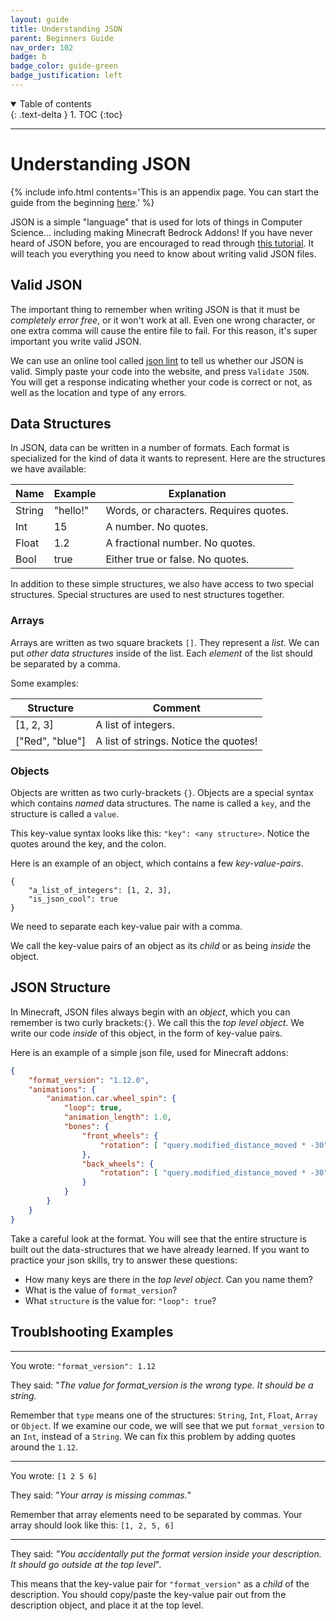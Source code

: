 ```yaml
---
layout: guide
title: Understanding JSON
parent: Beginners Guide
nav_order: 102
badge: b
badge_color: guide-green
badge_justification: left
---
```


<details id="toc" open markdown="block">
  <summary>
    Table of contents
</summary>
  {: .text-delta }
1. TOC
{:toc}
</details>

___

# Understanding JSON

{% include info.html 
    contents='This is an appendix page. You can start the guide from the beginning [here](/guide/).'
%}

JSON is a simple "language" that is used for lots of things in Computer Science... including making Minecraft Bedrock Addons! If you have never heard of JSON before, you are encouraged to read through [this tutorial](https://www.digitalocean.com/community/tutorials/an-introduction-to-json). It will teach you everything you need to know about writing valid JSON files.

## Valid JSON

The important thing to remember when writing JSON is that it must be *completely error free*, or it won't work at all. Even one wrong character, or one extra comma will cause the entire file to fail. For this reason, it's super important you write valid JSON.

We can use an online tool called [json lint](https://jsonlint.com/) to tell us whether our JSON is valid. Simply paste your code into the website, and press `Validate JSON`. You will get a response indicating whether your code is correct or not, as well as the location and type of any errors.

## Data Structures

In JSON, data can be written in a number of formats. Each format is specialized for the kind of data it wants to represent. Here are the structures we have available:

| Name   | Example  | Explanation                            |
|--------|----------|----------------------------------------|
| String | "hello!" | Words, or characters. Requires quotes. |
| Int    | 15       | A number. No quotes.                   |
| Float  | 1.2      | A fractional number. No quotes.        |
| Bool   | true     | Either true or false. No quotes.       |

In addition to these simple structures, we also have access to two special structures. Special structures are used to nest structures together. 

### Arrays

Arrays are written as two square brackets `[]`. They represent a *list*. We can put *other data structures* inside of the list. Each *element* of the list should be separated by a comma.

Some examples:

| Structure       | Comment                               |
|-----------------|---------------------------------------|
| [1, 2, 3]       | A list of integers.                   |
| ["Red", "blue"] | A list of strings. Notice the quotes! |

### Objects

Objects are written as two curly-brackets `{}`. Objects are a special syntax which contains *named* data structures. The name is called a `key`, and the structure is called a `value`.

This key-value syntax looks like this: `"key": <any structure>`. Notice the quotes around the key, and the colon.

Here is an example of an object, which contains a few *key-value-pairs*.

```jsonc
{
    "a_list_of_integers": [1, 2, 3],
    "is_json_cool": true
}
```

We need to separate each key-value pair with a comma.

We call the key-value pairs of an object as its *child* or as being *inside* the object.

## JSON Structure

In Minecraft, JSON files always begin with an *object*, which you can remember is two curly brackets:`{}`. We call this the *top level object*. We write our code *inside* of this object, in the form of key-value pairs.

Here is an example of a simple json file, used for Minecraft addons:

```json
{
	"format_version": "1.12.0",
	"animations": {
		"animation.car.wheel_spin": {
			"loop": true,
			"animation_length": 1.0,
			"bones": {
				"front_wheels": {
					"rotation": [ "query.modified_distance_moved * -30", 0, 0  ]
				},
				"back_wheels": {
					"rotation": [ "query.modified_distance_moved * -30", 0, 0  ]
				}
			}
		}
	}
}
```

Take a careful look at the format. You will see that the entire structure is built out the data-structures that we have already learned. If you want to practice your json skills, try to answer these questions:
 - How many keys are there in the *top level object*. Can you name them?
 - What is the value of `format_version`?
 - What `structure` is the value for: `"loop": true`?

## Troublshooting Examples

---

You wrote:  `"format_version": 1.12`

They said: "*The value for format_version is the wrong type. It should be a string.*

Remember that `type` means one of the structures: `String`, `Int`, `Float`, `Array` or `Object`. If we examine our code, we will see that we put `format_version` to an `Int`, instead of a `String`. We can fix this problem by adding quotes around the `1.12`.

---

You wrote: `[1 2 5 6]`

They said: "*Your array is missing commas.*"

Remember that array elements need to be separated by commas. Your array should look like this: `[1, 2, 5, 6]`

---

They said: *"You accidentally put the format version inside your description. It should go outside at the top level*".

This means that the key-value pair for `"format_version"` as a *child* of the description. You should copy/paste the key-value pair out from the description object, and place it at the top level.
